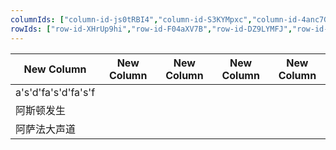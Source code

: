 ```yaml
---
columnIds: ["column-id-js0tRBI4","column-id-S3KYMpxc","column-id-4anc7Gee","column-id-0jMnsc35","column-id-dgT0IgZk"]
rowIds: ["row-id-XHrUp9hi","row-id-F04aXV7B","row-id-DZ9LYMFJ","row-id-1Vm4GEqT"]
---
```


| New Column          | New Column | New Column | New Column | New Column |
| ------------------- | ---------- | ---------- | ---------- | ---------- |
| a's'd'fa's'd'fa's'f |            |            |            |            |
| 阿斯顿发生               |            |            |            |            |
| 阿萨法大声道              |            |            |            |            |